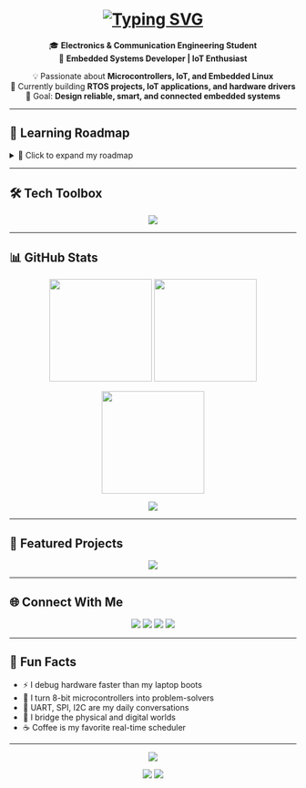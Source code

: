 <h1 align="center">
  <a href="#">
    <img src="https://readme-typing-svg.herokuapp.com?font=Fira+Code&size=28&duration=3000&pause=1200&color=36BCF7&center=true&vCenter=true&width=700&lines=👋+Hi%2C+I'm+Muhammad+Ahmed!;🎓+Electronics+%26+Embedded+Systems+Engineer;🤖+IoT+%26+Automation+Explorer;⚡+Turning+Ideas+Into+Smart+Systems" alt="Typing SVG" />
  </a>
</h1>

<p align="center">
  🎓 <b>Electronics & Communication Engineering Student</b><br>
  🔧 <b>Embedded Systems Developer | IoT Enthusiast</b>
</p>

<p align="center">
  💡 Passionate about <b>Microcontrollers, IoT, and Embedded Linux</b><br>
  🚀 Currently building <b>RTOS projects, IoT applications, and hardware drivers</b><br>
  🎯 Goal: <b>Design reliable, smart, and connected embedded systems</b>
</p>

---

## 🌱 Learning Roadmap  

<details>
<summary>📘 Click to expand my roadmap</summary>

| Stage | Area                        | Tools / Skills                             |
|:-----:|:---------------------------:|:------------------------------------------:|
| ✅    | Core Programming            | ![C](https://img.shields.io/badge/C-00599C?style=flat&logo=c&logoColor=white) ![C++](https://img.shields.io/badge/C++-00599C?style=flat&logo=cplusplus&logoColor=white) |
| ✅    | Microcontrollers            | STM32, Arduino, ESP32, ARM Cortex-M        |
| ✅    | RTOS & Scheduling           | FreeRTOS, Zephyr, Task Management          |
| ✅    | Communication Protocols     | UART, I2C, SPI, CAN, MQTT                  |
| 🚀    | IoT & Cloud Integration     | MQTT, REST APIs, ESP-IDF, Blynk, ThingsBoard |
| 🎯    | Embedded Linux              | Yocto, Buildroot, Device Drivers           |
| ✅    | Hardware Design             | KiCad, Proteus, PCB Layouts                |
| 🎯    | Debugging & Optimization    | JTAG, GDB, Oscilloscope, Logic Analyzer    |

</details>

---

## 🛠️ Tech Toolbox  

<p align="center">
  <img src="https://skillicons.dev/icons?i=c,cpp,python,linux,arduino,raspberrypi,git,vscode,github&perline=8" />
</p>

---

## 📊 GitHub Stats  

<p align="center">
  <img src="https://github-readme-stats.vercel.app/api?username=YOUR_USERNAME&show_icons=true&theme=radical" height="180"/>
  <img src="https://github-readme-stats.vercel.app/api/top-langs/?username=YOUR_USERNAME&layout=compact&theme=radical" height="180"/>
</p>

<p align="center">
  <img src="https://github-readme-streak-stats.herokuapp.com?user=YOUR_USERNAME&theme=radical&hide_border=true" height="180"/>
</p>

<p align="center">
  <img src="https://github-readme-activity-graph.vercel.app/graph?username=YOUR_USERNAME&theme=react-dark&hide_border=true"/>
</p>

---

## 📌 Featured Projects  

<p align="center">
  <a href="https://github.com/YOUR_USERNAME/PROJECT_NAME">
    <img src="https://github-readme-stats.vercel.app/api/pin/?username=YOUR_USERNAME&repo=PROJECT_NAME&theme=radical" />
  </a>
</p>

---

## 🌐 Connect With Me  

<p align="center">
  <a href="https://www.linkedin.com/in/muhammad-abdulhamid/"><img src="https://img.shields.io/badge/LinkedIn-0077B5?style=for-the-badge&logo=linkedin&logoColor=white"></a>
  <a href="mailto:muhammad.al.ajami.se@gmail.com"><img src="https://img.shields.io/badge/Gmail-D14836?style=for-the-badge&logo=gmail&logoColor=white"></a>
  <a href="https://instagram.com/muhammad.ahmed.abdullhamid.29"><img src="https://img.shields.io/badge/Instagram-E4405F?style=for-the-badge&logo=instagram&logoColor=white"></a>
  <a href="https://wa.me/201274783955"><img src="https://img.shields.io/badge/WhatsApp-25D366?style=for-the-badge&logo=whatsapp&logoColor=white"></a>
</p>

---

## 🎉 Fun Facts  

- ⚡ I debug hardware faster than my laptop boots  
- 🤖 I turn 8-bit microcontrollers into problem-solvers  
- 📡 UART, SPI, I2C are my daily conversations  
- 🔌 I bridge the physical and digital worlds  
- ☕ Coffee is my favorite real-time scheduler  

---

<p align="center">
  <img src="https://quotes-github-readme.vercel.app/api?type=horizontal&theme=radical" />
</p>

<p align="center">
  <img src="https://komarev.com/ghpvc/?username=YOUR_USERNAME&style=for-the-badge&color=blue" />
  <img src="https://img.shields.io/github/followers/YOUR_USERNAME?style=for-the-badge&logo=github" />
</p>
